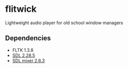 # flitwick
Lightweight audio player for old school window managers

## Dependencies
- FLTK 1.3.8
- [SDL 2.28.5](https://github.com/libsdl-org/SDL/releases/tag/release-2.28.5)
- [SDL mixer 2.6.3](https://github.com/libsdl-org/SDL_mixer/releases/tag/release-2.6.3)
